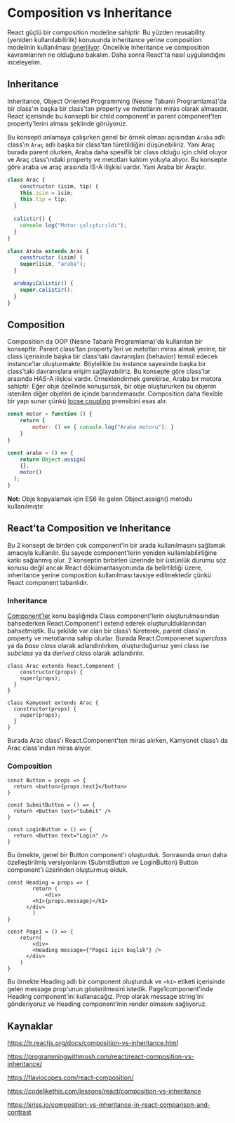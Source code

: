 # Composition vs Inheritance

React güçlü bir composition modeline sahiptir. Bu yüzden reusability (yeniden kullanılabilirlik) konusunda inheritance yerine composition modelinin kullanılması [öneriliyor](https://tr.reactjs.org/docs/composition-vs-inheritance.html). Öncelikle inheritance ve composition kavramlarının ne olduğuna bakalım. Daha sonra React'ta nasıl uygulandığını inceleyelim.



## Inheritance

Inheritance, Object Oriented Programming (Nesne Tabanlı Programlama)'da bir class'ın başka bir class'tan property ve metotlarını miras olarak almasıdır. React içerisinde bu konsepti bir child component'in parent component'ten property'lerini alması şeklinde görüyoruz. 

Bu konsepti anlamaya çalışırken genel bir örnek olması açısından `Araba` adlı class'ın `Araç` adlı başka bir class'tan türetildiğini düşünebiliriz. Yani Araç burada parent olurken, Araba daha spesifik bir class olduğu için child oluyor ve Araç class'ındaki property ve metotları kalıtım yoluyla alıyor. Bu konsepte göre araba ve araç arasında IS-A ilişkisi vardır. Yani Araba bir Araçtır.

```javascript
class Arac {
	constructor (isim, tip) {
  	this.isim = isim;
    this.tip = tip;
  }
  
  calistir() {
    console.log("Motor çalıştırıldı");
  }
}

class Araba extends Arac {
	constructor (isim) {
    super(isim, "araba");
  }

  arabayiCalistir() {
    super.calistir();
  }
}
```



##  Composition

Composition da OOP (Nesne Tabanlı Programlama)'da kullanılan bir konsepttir. Parent class'tan property'leri ve metotları miras almak yerine, bir class içerisinde başka bir class'taki davranışları (behavior) temsil edecek instance'lar oluşturmaktır. Böylelikle bu instance sayesinde başka bir class'taki davranışlara erişim sağlayabiliriz. Bu konsepte göre class'lar arasında HAS-A ilişkisi vardır. Örneklendirmek gerekirse, Araba bir motora sahiptir. Eğer obje özelinde konuşursak, bir obje oluştururken bu objenin istenilen diğer objeleri de içinde barındırmasıdır. Composition daha flexible bir yapı sunar çünkü [loose coupling](https://en.wikipedia.org/wiki/Loose_coupling) prensibini esas alır. 

```javascript
const motor = function () {
	return {
		motor: () => { console.log("Araba motoru"); }
	}
}

const araba = () => {
	return Object.assign(
    {},
    motor()
  );
}
```

**Not:** Obje kopyalamak için ES6 ile gelen Object.assign() metodu kullanılmıştır.



## React'ta Composition ve Inheritance

Bu 2 konsept de birden çok component'in bir arada kullanılmasını sağlamak amacıyla kullanılır. Bu sayede component'lerin yeniden kullanılabilirliğine katkı sağlanmış olur. 2 konseptin birbirleri üzerinde bir üstünlük durumu söz konusu değil ancak React dökümantasyonunda da belirtildiği üzere, inheritance yerine composition kullanılması tavsiye edilmektedir çünkü React component tabanlıdır.

### Inheritance

[Component'ler](../components) konu başlığında Class component'lerin oluşturulmasından bahsederken React.Component'i extend ederek oluşturulduklarından bahsetmiştik. Bu şekilde var olan bir class'ı türeterek, parent class'ın property ve metotlarına sahip olurlar. Burada React.Componenet *superclass* ya da *base class* olarak adlandırılırken, oluşturduğumuz yeni class ise *subclass* ya da *derived class* olarak adlandırılır. 

```react
class Arac extends React.Component {
	constructor(props) {
    super(props);
  }
}

class Kamyonet extends Arac {
  constructor(props) {
    super(props);
  }
}
```

Burada Arac class'ı React.Component'ten miras alırken, Kamyonet class'ı da Arac class'ından miras alıyor.

### Composition

```react
const Button = props => {
  return <button>{props.text}</button>
}

const SubmitButton = () => {
  return <Button text="Submit" />
}

const LoginButton = () => {
  return <Button text="Login" />
}
```

Bu örnekte, genel bir Button component'i oluşturduk. Sonrasında onun daha özelleştirilmiş versiyonlarını (SubmitButton ve LoginButton) Button component'i üzerinden oluşturmuş olduk.



```react
const Heading = props => {
		return (
			<div>
      	<h1>{props.message}</h1>
      </div>
		)
}

const Page1 = () => {
    return(
    	<div>
      	<Heading message={"Page1 için başlık"} />
      </div>
    )
}
```

Bu örnekte Heading adlı bir component oluşturduk ve `<h1>` etiketi içerisinde gelen message prop'unun gösterilmesini istedik. Page1component'inde Heading component'ini kullanacağız. Prop olarak message string'ini gönderiyoruz ve Heading component'inin render olmasını sağlıyoruz. 

  

## Kaynaklar

https://tr.reactjs.org/docs/composition-vs-inheritance.html

https://programmingwithmosh.com/react/react-composition-vs-inheritance/

https://flaviocopes.com/react-composition/

https://codelikethis.com/lessons/react/composition-vs-inheritance

https://kriss.io/composition-vs-inheritance-in-react-comparison-and-contrast